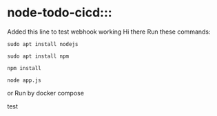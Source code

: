 # node-todo-cicd:::
Added this line to test webhook working
Hi there Run these commands:


`sudo apt install nodejs`


`sudo apt install npm`


`npm install`

`node app.js`

or Run by docker compose

test

